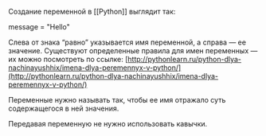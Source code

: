 Создание переменной в [[Python]] выглядит так:

message = "Hello"

Слева от знака “равно” указывается имя переменной, а справа — ее значение. Существуют определенные правила для имен переменных — их можно посмотреть по ссылке: [http://pythonlearn.ru/python-dlya-nachinayushhix/imena-dlya-peremennyx-v-python/](http://pythonlearn.ru/python-dlya-nachinayushhix/imena-dlya-peremennyx-v-python/)

Переменные нужно называть так, чтобы ее имя отражало суть содержащегося в ней значения. 

Передавая переменную не нужно использовать кавычки. 